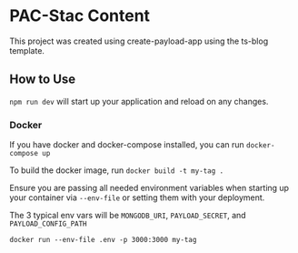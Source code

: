 # PAC-Stac Content

This project was created using create-payload-app using the ts-blog template.

## How to Use

`npm run dev` will start up your application and reload on any changes.

### Docker

If you have docker and docker-compose installed, you can run `docker-compose up`

To build the docker image, run `docker build -t my-tag .`

Ensure you are passing all needed environment variables when starting up your
container via `--env-file` or setting them with your deployment.

The 3 typical env vars will be `MONGODB_URI`, `PAYLOAD_SECRET`, and
`PAYLOAD_CONFIG_PATH`

`docker run --env-file .env -p 3000:3000 my-tag`
